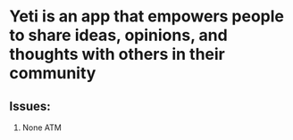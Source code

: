 # Yeti is an app that empowers people to share ideas, opinions, and thoughts with others in their community

## Issues:

1. None ATM